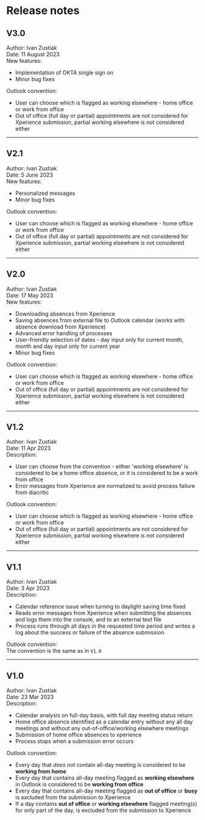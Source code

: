 # Release notes

## V3.0

Author: Ivan Zustiak  
Date: 11 August 2023  
New features:  
- Implementation of OKTA single sign on
- Minor bug fixes

Outlook convention:  
- User can choose which is flagged as working elsewhere - home office or work
from office
- Out of office (full day or partial) appointments are not considered for
Xperience submission, partial working elsewhere is not considered either

--------------------------------------------------------------------------------

## V2.1

Author: Ivan Zustiak  
Date: 5 June 2023  
New features:  
- Personalized messages
- Minor bug fixes

Outlook convention:  
- User can choose which is flagged as working elsewhere - home office or work
from office
- Out of office (full day or partial) appointments are not considered for
Xperience submission, partial working elsewhere is not considered either

--------------------------------------------------------------------------------
## V2.0

Author: Ivan Zustiak  
Date: 17 May 2023  
New features:  
- Downloading absences from Xperience
- Saving absences from external file to Outlook calendar (works with 
absence download from Xperience)
- Advanced error handling of processes
- User-friendly selection of dates - day input only for current month,
month and day input only for current year
- Minor bug fixes

Outlook convention:  
- User can choose which is flagged as working elsewhere - home office or work
from office
- Out of office (full day or partial) appointments are not considered for
Xperience submission, partial working elsewhere is not considered either

--------------------------------------------------------------------------------
## V1.2

Author: Ivan Zustiak  
Date: 11 Apr 2023  
Description:  
- User can choose from the convention - either 'working elsewhere' is considered
to be a home office absence, or it is considered to be a work from office
- Error messages from Xperience are normalized to avoid process failure from
diacritic

Outlook convention:  
- User can choose which is flagged as working elsewhere - home office or work
from office
- Out of office (full day or partial) appointments are not considered for
Xperience submission, partial working elsewhere is not considered either

--------------------------------------------------------------------------------
## V1.1

Author: Ivan Zustiak  
Date: 3 Apr 2023  
Description:  
- Calendar reference issue when turning to daylight saving time fixed
- Reads error messages from Xperience when submitting the absences and logs them
into the console, and to an external text file
- Process runs through all days in the requested time period and writes a log
about the success or failure of the absence submission  
  
Outlook convention:  
The convention is the same as in `V1.0`

--------------------------------------------------------------------------------
## V1.0

Author: Ivan Zustiak  
Date: 23 Mar 2023  
Description:  
- Calendar analysis on full-day basis, with full day meeting status return
- Home office absence identified as a calendar entry without any all day
meetings and without any out-of-office/working elsewhere meetings
- Submission of home office absences to xperience
- Process stops when a submission error occurs  
  
Outlook convention:  
- Every day that *does not* contain all-day meeting is considered to be
**working from home**
- Every day that contains all-day meeting flagged as **working elsewhere** in
Outlook is considered to be **working from office**
- Every day that contains all-day meeting flagged as **out of office** or
**busy** is excluded from the submission to Xperience
- If a day contains **out of office** or **working elsewhere** flagged
meeting(s) for only part of the day, is excluded from the submission to
Xperience
